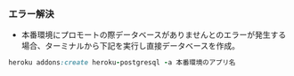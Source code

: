### エラー解決
- 本番環境にプロモートの際データベースがありませんとのエラーが発生する場合、ターミナルから下記を実行し直接データベースを作成。
```ruby
heroku addons:create heroku-postgresql -a 本番環境のアプリ名
```
